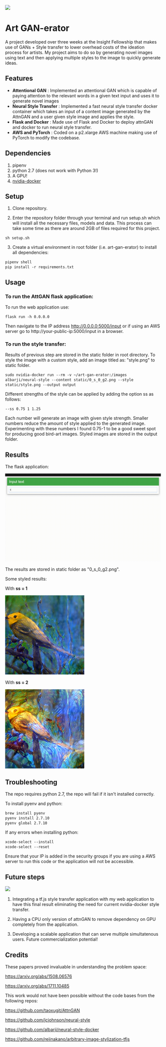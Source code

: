 ![](https://i.imgur.com/43kusrF.png)

# Art GAN-erator
A project developed over three weeks at the Insight Fellowship that makes use of GANs + Style transfer to lower overhead costs of the ideation process for artists. My project aims to do so by generating novel images using text and then applying multiple styles to the image to quickly generate ideas.

## Features
- **Attentional GAN** : Implemented an attentional GAN which is capable of paying attention to the relevant words in a given text input and uses it to generate novel images
- **Neural Style Transfer** : Implemented a fast neural style transfer docker container which takes an input of a content image generated by the AttnGAN and a user given style image and applies the style. 
- **Flask and Docker** : Made use of Flask and Docker to deploy attnGAN and docker to run neural style transfer.
- **AWS and PyTorch** : Coded on a p2.xlarge AWS machine making use of PyTorch to modify the codebase.

## Dependencies
1. pipenv
2. python 2.7 (does not work with Python 3!)
3. A GPU!
4. [nvidia-docker](https://chunml.github.io/ChunML.github.io/project/Installing-NVIDIA-Docker-On-Ubuntu-16.04/)


## Setup
1. Clone repository.

2. Enter the repository folder through your terminal and run setup.sh which will install all the necessary files, models and data. This process can take some time as there are around 2GB of files required for this project. 

```
sh setup.sh
```

3. Create a virtual environment in root folder (i.e. art-gan-erator) to install all dependencies:
```
pipenv shell
pip install -r requirements.txt
```

## Usage

### To run the AttGAN flask application:

To run the web application use:

    flask run -h 0.0.0.0
    
Then navigate to the IP address http://0.0.0.0:5000/input or if using an AWS server go to http://your-public-ip:5000/input in a browser.

### To run the style transfer:

Results of previous step are stored in the static folder in root directory. To style the image with a custom style, add an image titled as: "style.png" to static folder.

    sudo nvidia-docker run --rm -v ~/art-gan-erator:/images albarji/neural-style --content static/0_s_0_g2.png --style static/style.png --output output

Different strengths of the style can be applied by adding the option ss as follows:

    --ss 0.75 1 1.25
    
Each number will generate an image with given style strength. Smaller numbers reduce the amount of style applied to the generated image. Experimenting with these numbers I found 0.75-1 to be a good sweet spot for producing good bird-art images. Styled images are stored in the output folder.

## Results

The flask application:

![](GAN-gif-video.gif)

The results are stored in static folder as "0_s_0_g2.png".

Some styled results:

With **ss = 1**

![](sw1.png)

With **ss = 2**

![](sw2.png)

## Troubleshooting
The repo requires python 2.7, the repo will fail if it isn't installed correctly.

To install pyenv and python: 
     
    brew install pyenv
    pyenv install 2.7.10
    pyenv global 2.7.10

If any errors when installing python: 

    xcode-select --install
    xcode-select --reset

Ensure that your IP is added in the security groups if you are using a AWS server to run this code or the application will not be accessible.
## Future steps

![](GAN2.gif)

1. Integrating a tf.js style transfer application with my web application to have this final result eliminating the need for current nvidia-docker style transfer.

2. Having a CPU only version of attnGAN to remove dependency on GPU completely from the application.

3. Developing a scalable application that can serve multiple simultatenous users. Future commercialization potential!

## Credits
These papers proved invaluable in understanding the problem space:

https://arxiv.org/abs/1508.06576

https://arxiv.org/abs/1711.10485

This work would not have been possible without the code bases from the following repos:

https://github.com/taoxugit/AttnGAN

https://github.com/jcjohnson/neural-style

https://github.com/albarji/neural-style-docker

https://github.com/reiinakano/arbitrary-image-stylization-tfjs

